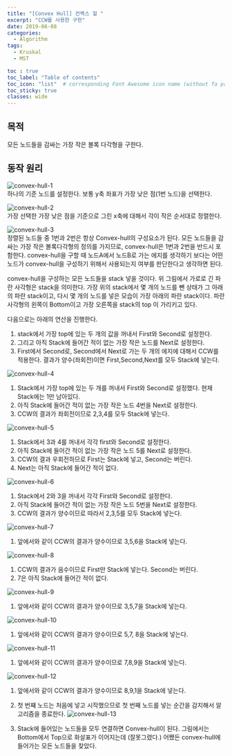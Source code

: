 ```yaml
---
title: "[Convex Hull] 컨벡스 헐 "
excerpt: "CCW를 사용한 구현"
date: 2019-06-08
categories:
  - Algorithm
tags:
  - Kruskal
  - MST

toc : true
toc_label: "Table of contents"
toc_icon: "list"  # corresponding Font Awesome icon name (without fa prefix)
toc_sticky: true
classes: wide  
---
```


## 목적

모든 노드들을 감싸는 가장 작은 볼록 다각형을 구한다.

## 동작 원리

![convex-hull-1](/assets/images/algorithm/convex-hull-1.jpg)  
하나의 기준 노드를 설정한다. 보통 y축 좌표가 가장 낮은 점(1번 노드)을 선택한다.

![convex-hull-2](/assets/images/algorithm/convex-hull-2.jpg)  
가장 선택한 가장 낮은 점을 기준으로 그린 x축에 대해서 각이 작은 순서대로 정렬한다.

![convex-hull-3](/assets/images/algorithm/convex-hull-3.jpg)  
정렬된 노드들 중 1번과 2번은 항상 Convex-hull의 구성요소가 된다. 모든 노드들을 감싸는 가장 작은 볼록다각형의 정의를 가지므로, convex-hull은 1번과 2번을 반드시 포함한다. convex-hull을 구할 때 노드A에서 노드B로 가는 에지를 생각하기 보다는 어떤 노드가 convex-hull을 구성하기 위해서 사용되는지 여부를 판단한다고 생각하면 된다.  

convex-hull을 구성하는 모든 노드들을 stack 넣을 것이다. 위 그림에서 가로로 긴 파란 사각형은 stack을 의미한다. 가장 위의 stack에서 몇 개의 노드를 뺀 상태가 그 아래의 파란 stack이고, 다시 몇 개의 노드를 넣은 모습이 가장 아래의 파란 stack이다. 파란 사각형의 왼쪽이 Bottom이고 가장 오른쪽을 stack의 top 이 가리키고 있다.  

다음으로는 아래의 연산을 진행한다.

1. stack에서 가장 top에 있는 두 개의 값을 꺼내서 First와 Second로  설정한다.
2. 그리고 아직 Stack에 들어간 적이 없는 가장 작은 노드를 Next로 설정한다.
3. First에서 Second로, Second에서 Next로 가는 두 개의 에지에 대해서 CCW를 적용한다. 결과가 양수(좌회전)이면 First,Second,Next를 모두 Stack에 넣는다.  

![convex-hull-4](/assets/images/algorithm/convex-hull-4.jpg)  

1. Stack에서 가장 top에 있는 두 개를 꺼내서 First와 Second로 설정했다. 현재 Stack에는 1만 남아있다.
2. 아직 Stack에 들어간 적이 없는 가장 작은 노드 4번을 Next로 설정한다. 
3. CCW의 결과가 좌회전이므로 2,3,4를 모두 Stack에 넣는다.

![convex-hull-5](/assets/images/algorithm/convex-hull-5.jpg)  

1. Stack에서 3과 4를 꺼내서 각각 first와 Second로 설정한다.
2. 아직 Stack에 들어간 적이 없는 가장 작은 노드 5를 Next로 설정한다.
3. CCW의 결과 우회전하므로 First는 Stack에 넣고, Second는 버린다.
4. Next는 아직 Stack에 들어간 적이 없다.

![convex-hull-6](/assets/images/algorithm/convex-hull-6.jpg)  

1. Stack에서 2와 3을 꺼내서 각각 First와 Second로 설정한다.
2. 아직 Stack에 들어간 적이 없는 가장 작은 노드 5번을 Next로 설정한다.
3. CCW의 결과가 양수이므로 따라서 2,3,5를 모두 Stack에 넣는다.

![convex-hull-7](/assets/images/algorithm/convex-hull-7.jpg)  

1. 앞에서와 같이 CCW의 결과가 양수이므로 3,5,6을 Stack에 넣는다.

![convex-hull-8](/assets/images/algorithm/convex-hull-8.jpg)  

1. CCW의 결과가 음수이므로 First만 Stack에 넣는다. Second는 버린다.
2. 7은 아직 Stack에 들어간 적이 없다.

![convex-hull-9](/assets/images/algorithm/convex-hull-9.jpg)  

1. 앞에서와 같이 CCW의 결과가 양수이므로  3,5,7을 Stack에 넣는다.

![convex-hull-10](/assets/images/algorithm/convex-hull-10.jpg) 

1. 앞에서와 같이 CCW의 결과가 양수이므로 5,7, 8을 Stack에 넣는다.

![convex-hull-11](/assets/images/algorithm/convex-hull-11.jpg)  

1. 앞에서와 같이 CCW의 결과가 양수이므로 7,8,9을 Stack에 넣는다.  

![convex-hull-12](/assets/images/algorithm/convex-hull-12.jpg) 

1. 앞에서와 같이 CCW의 결과가 양수이므로 8,9,1을 Stack에 넣는다.
2. 첫 번쨰 노드는 처음에 넣고 시작했으므로 첫 번째 노드를 넣는 순간을 감지해서 알고리즘을 종료한다. 
![convex-hull-13](/assets/images/algorithm/convex-hull-13.jpg)  

1. Stack에 들어있는 노드들을 모두 연결하면 Convex-hull이 된다. 그림에서는 Bottom에서 Top으로 화살표가 이어지는데 (잘못그렸다.) 어쨌든 convex-hull에 들어가는 모든 노드들을 찾았다. 

